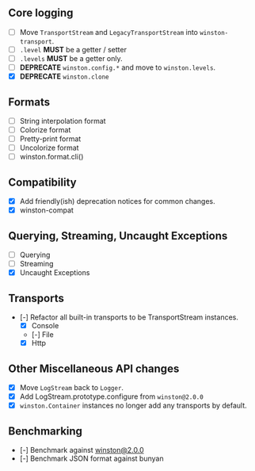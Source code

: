 
## Core logging

- [ ] Move `TransportStream` and `LegacyTransportStream` into `winston-transport`.
- [ ] `.level` **MUST** be a getter / setter
- [ ] `.levels` **MUST** be a getter only.
- [ ] **DEPRECATE** `winston.config.*` and move to `winston.levels`.
- [x] **DEPRECATE** `winston.clone`

## Formats

- [ ] String interpolation format
- [ ] Colorize format
- [ ] Pretty-print format
- [ ] Uncolorize format
- [ ] winston.format.cli()

## Compatibility

- [x] Add friendly(ish) deprecation notices for common changes.
- [x] winston-compat

## Querying, Streaming, Uncaught Exceptions

- [ ] Querying
- [ ] Streaming
- [x] Uncaught Exceptions

## Transports

- [-] Refactor all built-in transports to be TransportStream instances.
  - [x] Console
  - [-] File
  - [x] Http

## Other Miscellaneous API changes

- [x] Move `LogStream` back to `Logger`.
- [x] Add LogStream.prototype.configure from `winston@2.0.0`
- [x] `winston.Container` instances no longer add any transports by default.

## Benchmarking

- [-] Benchmark against winston@2.0.0
- [-] Benchmark JSON format against bunyan

